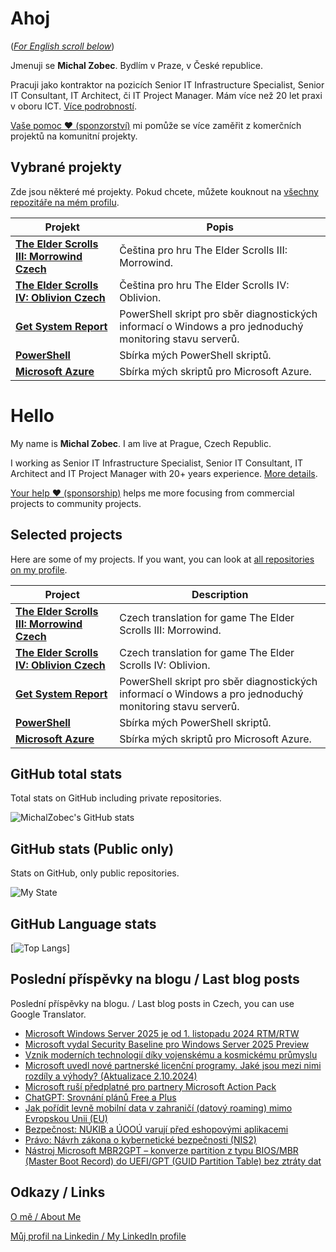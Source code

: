# Ahoj

<a name="documenttitle"></a>

([*For English scroll below*](#english "For English scroll below"))

Jmenuji se **Michal Zobec**. Bydlím v Praze, v České republice.

Pracuji jako kontraktor na pozicích Senior IT Infrastructure Specialist, Senior IT Consultant, IT Architect, či IT Project Manager. Mám více než 20 let praxi v oboru ICT. [Více podrobností](MichalZobec-About.md).

[Vaše pomoc :heart: (sponzorství)](https://www.patreon.com/michalzobec) mi pomůže se více zaměřit z komerčních projektů na komunitní projekty.

## Vybrané projekty

Zde jsou některé mé projekty. Pokud chcete, můžete kouknout na [všechny repozitáře na mém profilu](https://github.com/michalzobec?tab=repositories).

| Projekt | Popis |
| --- | --- |
| **[The Elder Scrolls III: Morrowind Czech](https://github.com/michalzobec/TES3-Morrowind-cesky)** | Čeština pro hru The Elder Scrolls III: Morrowind. |
| **[The Elder Scrolls IV: Oblivion Czech](https://github.com/michalzobec/TES4-Oblivion-cesky)** | Čeština pro hru The Elder Scrolls IV: Oblivion. |
| **[Get System Report](https://github.com/michalzobec/Get-SystemReport)** | PowerShell skript pro sběr diagnostických informací o Windows a pro jednoduchý monitoring stavu serverů. |
| **[PowerShell](https://github.com/michalzobec/PowerShell)** | Sbírka mých PowerShell skriptů. |
| **[Microsoft Azure](https://github.com/michalzobec/microsoft-azure)** | Sbírka mých skriptů pro Microsoft Azure. |

<a name="english"></a>

# Hello

My name is **Michal Zobec**. I am live at Prague, Czech Republic.

I working as Senior IT Infrastructure Specialist, Senior IT Consultant, IT Architect and IT Project Manager with 20+ years experience. [More details](MichalZobec-About.md#english).

[Your help :heart: (sponsorship)](https://www.patreon.com/michalzobec) helps me more focusing from commercial projects to community projects.

## Selected projects

Here are some of my projects. If you want, you can look at [all repositories on my profile](https://github.com/michalzobec?tab=repositories).

| Project | Description |
| --- | --- |
| **[The Elder Scrolls III: Morrowind Czech](https://github.com/michalzobec/TES3-Morrowind-cesky)** | Czech translation for game The Elder Scrolls III: Morrowind. |
| **[The Elder Scrolls IV: Oblivion Czech](https://github.com/michalzobec/TES4-Oblivion-cesky)** | Czech translation for game The Elder Scrolls IV: Oblivion. |
| **[Get System Report](https://github.com/michalzobec/Get-SystemReport)** | PowerShell skript pro sběr diagnostických informací o Windows a pro jednoduchý monitoring stavu serverů. |
| **[PowerShell](https://github.com/michalzobec/PowerShell)** | Sbírka mých PowerShell skriptů. |
| **[Microsoft Azure](https://github.com/michalzobec/microsoft-azure)** | Sbírka mých skriptů pro Microsoft Azure. |

## GitHub total stats

Total stats on GitHub including private repositories.

![MichalZobec's GitHub stats](https://github-readme-stats.vercel.app/api?username=michalzobec&count_private=true&show_icons=true)


## GitHub stats (Public only)

Stats on GitHub, only public repositories.

![My State](https://github-readme-stats.vercel.app/api?username=michalzobec&show_icons=true)

## GitHub Language stats

[![Top Langs](https://github-readme-stats.vercel.app/api/top-langs/?username=michalzobec&langs_count=10&layout=compact)]

## Poslední příspěvky na blogu / Last blog posts

Poslední příspěvky na blogu. / Last blog posts in Czech, you can use Google Translator.

<!-- BLOG-POST-LIST:START -->
- [Microsoft Windows Server 2025 je od 1. listopadu 2024 RTM/RTW](https://www.michalzobec.cz/microsoft-windows-server-2025-je-od-1-listopadu-2024-rtm-rtw-9578)
- [Microsoft vydal Security Baseline pro Windows Server 2025 Preview](https://www.michalzobec.cz/microsoft-vydal-security-baseline-pro-windows-server-2025-preview-9574)
- [Vznik moderních technologií díky vojenskému a kosmickému průmyslu](https://www.michalzobec.cz/vznik-modernich-technologii-diky-vojenskemu-a-kosmickemu-prumyslu-9567)
- [Microsoft uvedl nové partnerské licenční programy. Jaké jsou mezi nimi rozdíly a výhody? &lpar;Aktualizace 2.10.2024&rpar;](https://www.michalzobec.cz/microsoft-uvedl-nove-partnerske-licencni-programy-jake-jsou-mezi-nimi-rozdily-a-vyhody-9554)
- [Microsoft ruší předplatné pro partnery Microsoft Action Pack](https://www.michalzobec.cz/microsoft-rusi-predplatne-pro-partnery-microsoft-action-pack-9552)
- [ChatGPT: Srovnání plánů Free a Plus](https://www.michalzobec.cz/chatgpt-srovnani-planu-free-a-plus-9542)
- [Jak pořídit levně mobilní data v zahraničí &lpar;datový roaming&rpar; mimo Evropskou Unii &lpar;EU&rpar;](https://www.michalzobec.cz/jak-poridit-levne-mobilni-data-v-zahranici-datovy-roaming-mimo-evropskou-unii-eu-9536)
- [Bezpečnost: NÚKIB a ÚOOÚ varují před eshopovými aplikacemi](https://www.michalzobec.cz/bezpecnost-nukib-a-uoou-varuji-pred-eshopovymi-aplikacemi-9534)
- [Právo: Návrh zákona o kybernetické bezpečnosti &lpar;NIS2&rpar;](https://www.michalzobec.cz/pravo-navrh-zakona-o-kyberneticke-bezpecnosti-nis2-9532)
- [Nástroj Microsoft MBR2GPT – konverze partition z typu BIOS/MBR &lpar;Master Boot Record&rpar; do UEFI/GPT &lpar;GUID Partition Table&rpar; bez ztráty dat](https://www.michalzobec.cz/nastroj-microsoft-mbr2gpt-konverze-partition-z-typu-bios-mbr-master-boot-record-do-uefi-gpt-guid-partition-table-bez-ztraty-dat-9511)
<!-- BLOG-POST-LIST:END -->

## Odkazy / Links

[O mě / About Me](https://zob.ec/mylinktree)

[Můj profil na Linkedin / My LinkedIn profile](https://zob.ec/mylinkedin)
